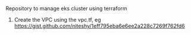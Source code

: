 Repository to manage eks cluster using terraform


1. Create the VPC using the vpc.tf, eg https://gist.github.com/niteshy/1eff795eba6e6ee2a228c7269f762fd6 
